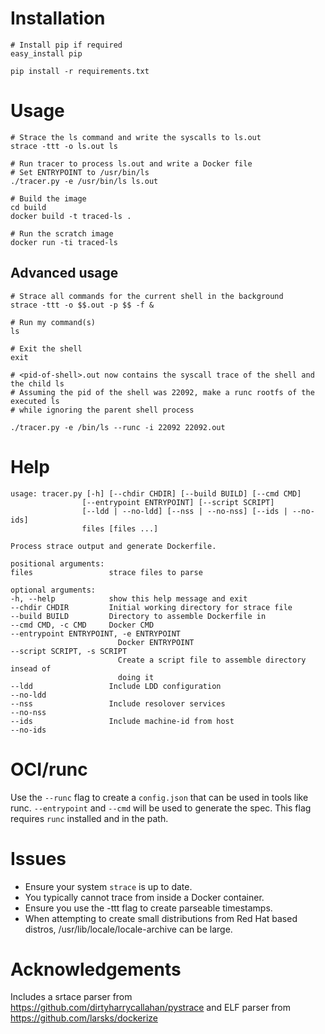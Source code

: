 # Installation
    
    # Install pip if required
    easy_install pip

    pip install -r requirements.txt

# Usage

    # Strace the ls command and write the syscalls to ls.out
    strace -ttt -o ls.out ls

    # Run tracer to process ls.out and write a Docker file
    # Set ENTRYPOINT to /usr/bin/ls
    ./tracer.py -e /usr/bin/ls ls.out

    # Build the image
    cd build
    docker build -t traced-ls .
    
    # Run the scratch image
    docker run -ti traced-ls
    
## Advanced usage
    
    # Strace all commands for the current shell in the background
    strace -ttt -o $$.out -p $$ -f &
    
    # Run my command(s)
    ls
    
    # Exit the shell
    exit
    
    # <pid-of-shell>.out now contains the syscall trace of the shell and the child ls  
    # Assuming the pid of the shell was 22092, make a runc rootfs of the executed ls
    # while ignoring the parent shell process
    
    ./tracer.py -e /bin/ls --runc -i 22092 22092.out  

# Help

    usage: tracer.py [-h] [--chdir CHDIR] [--build BUILD] [--cmd CMD]
                    [--entrypoint ENTRYPOINT] [--script SCRIPT]
                    [--ldd | --no-ldd] [--nss | --no-nss] [--ids | --no-ids]
                    files [files ...]

    Process strace output and generate Dockerfile.

    positional arguments:
    files                 strace files to parse

    optional arguments:
    -h, --help            show this help message and exit
    --chdir CHDIR         Initial working directory for strace file
    --build BUILD         Directory to assemble Dockerfile in
    --cmd CMD, -c CMD     Docker CMD
    --entrypoint ENTRYPOINT, -e ENTRYPOINT
                            Docker ENTRYPOINT
    --script SCRIPT, -s SCRIPT
                            Create a script file to assemble directory insead of
                            doing it
    --ldd                 Include LDD configuration
    --no-ldd
    --nss                 Include resolover services
    --no-nss
    --ids                 Include machine-id from host
    --no-ids

# OCI/runc

Use the `--runc` flag to create a `config.json` that can be used in tools like runc. `--entrypoint` and `--cmd` will be used to generate the spec. This flag requires `runc` installed and in the path.

# Issues

- Ensure your system `strace` is up to date. 
- You typically cannot trace from inside a Docker container. 
- Ensure you use the -ttt flag to create parseable timestamps.
- When attempting to create small distributions from Red Hat based distros, /usr/lib/locale/locale-archive can be large.

# Acknowledgements

Includes a srtace parser from https://github.com/dirtyharrycallahan/pystrace and ELF parser from https://github.com/larsks/dockerize